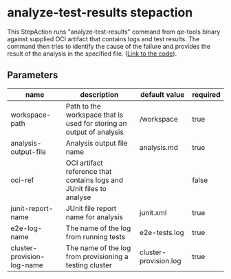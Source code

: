 # analyze-test-results stepaction

This StepAction runs "analyze-test-results" command from qe-tools binary against supplied OCI artifact that contains logs and test results.
The command then tries to identify the cause of the failure and provides the result of the analysis in the specified file.
([Link to the code](https://github.com/konflux-ci/qe-tools/blob/main/cmd/root.go)).

## Parameters
|name|description|default value|required|
|---|---|---|---|
|workspace-path|Path to the workspace that is used for storing an output of analysis|/workspace|true|
|analysis-output-file|Analysis output file name|analysis.md|true|
|oci-ref|OCI artifact reference that contains logs and JUnit files to analyse||false|
|junit-report-name|JUnit file report name for analysis|junit.xml|true|
|e2e-log-name|The name of the log from running tests|e2e-tests.log|true|
|cluster-provision-log-name|The name of the log from provisioning a testing cluster|cluster-provision.log|true|


